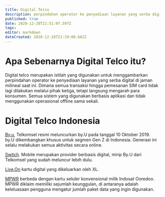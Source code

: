 ```yaml
---
title: Digital Telco
description: perpindahan operator ke penyediaan layanan yang serba digital
published: true
date: 2020-12-28T21:51:07.597Z
tags: 
editor: markdown
dateCreated: 2020-12-28T21:29:00.662Z
---
```


# Apa Sebenarnya Digital Telco itu?
Digital telco merupakan istilah yang digunakan untuk menggambarkan perpindahan operator ke penyediaan layanan yang serba digital di jaman milineal saat ini. Dimana semua transaksi hingga pemesanan SIM card tidak lagi dilakukan melalui pihak ketiga, tetapi langsung mengarah para konsumen. Semua sistem yang digunakan berbasis aplikasi dan tidak menggunakan operasional offline sama sekali.

# Digital Telco Indonesia
[By.u](https://www.byu.id/), Telkomsel resmi meluncurkan by.U pada tanggal 10 Oktober 2019. by.U dikembangkan khusus untuk segmen Gen Z di Indonesia. Generasi ini selalu melakukan semua aktivitas secara online.

[Switch](https://www.switchmobile.id/). Mobile merupakan provider berbasis digital, mirip By.U dari Telkomsel yang sudah meluncur lebih dulu.

[Live.On](https://www.liveon.id/) kartu digital yang dikeluarkan oleh XL.

[MPWR](https://www.mpwr.id) berbeda dengan kartu seluler konvensional milik Indosat Ooredoo. MPWR diklaim memiliki sejumlah keunggulan, di antaranya adalah keleluasaan pengguna mengatur jumlah paket data yang ingin digunakan.


